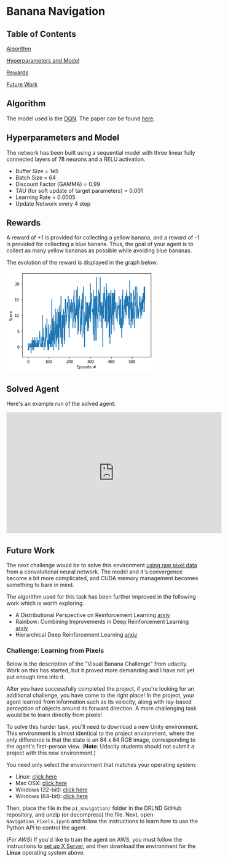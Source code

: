 # Banana Navigation

## Table of Contents  

[Algorithm](#Algorithm)

[Hyperparameters and Model](#Hyperparameters-and-Model)

[Rewards](#Rewards)

[Future Work](#Future-Work)  

## Algorithm

The model used is the [DQN](https://deepmind.com/research/publications/human-level-control-through-deep-reinforcement-learning). The paper can be found [here](./DQNNaturePaper.pdf).

## Hyperparameters and Model

The network has been built using a sequential model with three linear fully connected layers of 78 neurons and a RELU activation.

* Buffer Size = 1e5
* Batch Size = 64
* Discount Factor (GAMMA)  = 0.99
* TAU (for soft update of target parameters) = 0.001
* Learning Rate = 0.0005
* Update Network every 4 step

## Rewards

A reward of +1 is provided for collecting a yellow banana, and a reward of -1 is provided for collecting a blue banana.  Thus, the goal of your agent is to collect as many yellow bananas as possible while avoiding blue bananas.  

The evolution of the reward is displayed in the graph below:

![Rewards](./rewards.png)

## Solved Agent

Here's an example run of the solved agent:

<iframe width="560" height="315" src="https://www.youtube.com/embed/eu4uLXHx0H8" title="YouTube video player" frameborder="0" allow="accelerometer; autoplay; clipboard-write; encrypted-media; gyroscope; picture-in-picture" allowfullscreen></iframe>

## Future Work

The next challenge would be to solve this environment [using raw pixel data](#challenge-learning-from-pixels) from a convolutional neural network. The model and it's convergence become a bit more complicated, and CUDA memory management becomes something to bare in mind.

The algorithm used for this task has been further improved in the following work which is worth exploring.

* A Distributional Perspective on Reinforcement Learning [arxiv](https://arxiv.org/pdf/1707.06887.pdf)
* Rainbow: Combining Improvements in Deep Reinforcement Learning [arxiv](https://arxiv.org/abs/1710.02298)
* Hierarchical Deep Reinforcement Learning [arxiv](https://arxiv.org/abs/1604.06057)

### Challenge: Learning from Pixels

Below is the description of the "Visual Banana Challenge" from udacity. Work on this has started, but it proved more demanding and I have not yet put enough time into it.

After you have successfully completed the project, if you're looking for an additional challenge, you have come to the right place!  In the project, your agent learned from information such as its velocity, along with ray-based perception of objects around its forward direction.  A more challenging task would be to learn directly from pixels!

To solve this harder task, you'll need to download a new Unity environment.  This environment is almost identical to the project environment, where the only difference is that the state is an 84 x 84 RGB image, corresponding to the agent's first-person view.  (**Note**: Udacity students should not submit a project with this new environment.)

You need only select the environment that matches your operating system:
- Linux: [click here](https://s3-us-west-1.amazonaws.com/udacity-drlnd/P1/Banana/VisualBanana_Linux.zip)
- Mac OSX: [click here](https://s3-us-west-1.amazonaws.com/udacity-drlnd/P1/Banana/VisualBanana.app.zip)
- Windows (32-bit): [click here](https://s3-us-west-1.amazonaws.com/udacity-drlnd/P1/Banana/VisualBanana_Windows_x86.zip)
- Windows (64-bit): [click here](https://s3-us-west-1.amazonaws.com/udacity-drlnd/P1/Banana/VisualBanana_Windows_x86_64.zip)

Then, place the file in the `p1_navigation/` folder in the DRLND GitHub repository, and unzip (or decompress) the file.  Next, open `Navigation_Pixels.ipynb` and follow the instructions to learn how to use the Python API to control the agent.

(_For AWS_) If you'd like to train the agent on AWS, you must follow the instructions to [set up X Server](https://github.com/Unity-Technologies/ml-agents/blob/master/docs/Training-on-Amazon-Web-Service.md), and then download the environment for the **Linux** operating system above.
